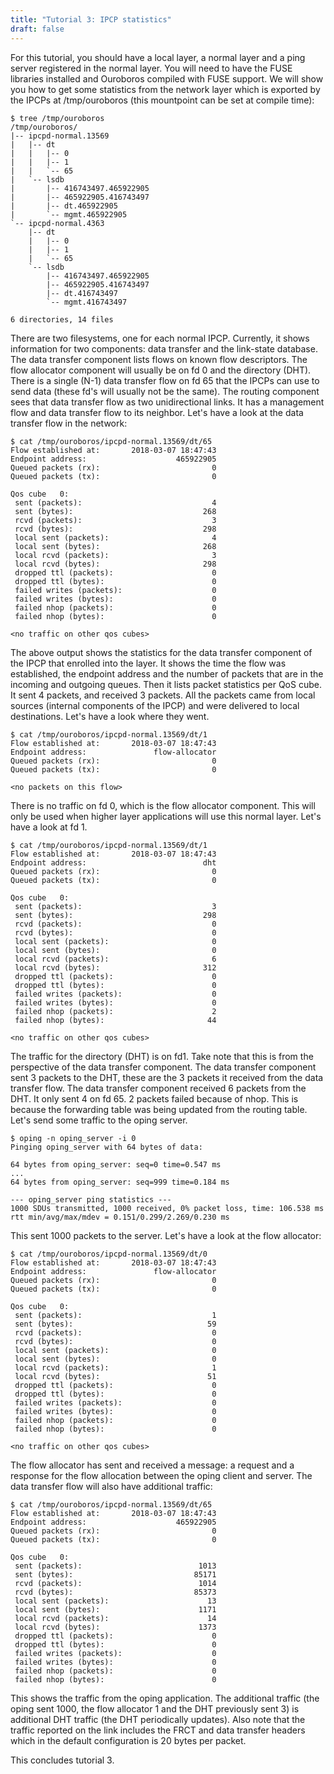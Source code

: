 ```yaml
---
title: "Tutorial 3: IPCP statistics"
draft: false
---
```


For this tutorial, you should have a local layer, a normal layer and a
ping server registered in the normal layer. You will need to have the
FUSE libraries installed and Ouroboros compiled with FUSE support. We
will show you how to get some statistics from the network layer which is
exported by the IPCPs at /tmp/ouroboros (this mountpoint can be set at
compile time):

```
$ tree /tmp/ouroboros
/tmp/ouroboros/
|-- ipcpd-normal.13569
|   |-- dt
|   |   |-- 0
|   |   |-- 1
|   |   `-- 65
|   `-- lsdb
|       |-- 416743497.465922905
|       |-- 465922905.416743497
|       |-- dt.465922905
|       `-- mgmt.465922905
`-- ipcpd-normal.4363
    |-- dt
    |   |-- 0
    |   |-- 1
    |   `-- 65
    `-- lsdb
        |-- 416743497.465922905
        |-- 465922905.416743497
        |-- dt.416743497
        `-- mgmt.416743497

6 directories, 14 files
```

There are two filesystems, one for each normal IPCP. Currently, it shows
information for two components: data transfer and the link-state
database. The data transfer component lists flows on known flow
descriptors. The flow allocator component will usually be on fd 0 and
the directory (DHT). There is a single (N-1) data transfer flow on fd 65
that the IPCPs can use to send data (these fd's will usually not be the
same). The routing component sees that data transfer flow as two
unidirectional links. It has a management flow and data transfer flow to
its neighbor. Let's have a look at the data transfer flow in the
network:

```
$ cat /tmp/ouroboros/ipcpd-normal.13569/dt/65
Flow established at:       2018-03-07 18:47:43
Endpoint address:                    465922905
Queued packets (rx):                         0
Queued packets (tx):                         0

Qos cube   0:
 sent (packets):                             4
 sent (bytes):                             268
 rcvd (packets):                             3
 rcvd (bytes):                             298
 local sent (packets):                       4
 local sent (bytes):                       268
 local rcvd (packets):                       3
 local rcvd (bytes):                       298
 dropped ttl (packets):                      0
 dropped ttl (bytes):                        0
 failed writes (packets):                    0
 failed writes (bytes):                      0
 failed nhop (packets):                      0
 failed nhop (bytes):                        0

<no traffic on other qos cubes>
```

The above output shows the statistics for the data transfer component of
the IPCP that enrolled into the layer. It shows the time the flow was
established, the endpoint address and the number of packets that are in
the incoming and outgoing queues. Then it lists packet statistics per
QoS cube. It sent 4 packets, and received 3 packets. All the packets
came from local sources (internal components of the IPCP) and were
delivered to local destinations. Let's have a look where they went.

```
$ cat /tmp/ouroboros/ipcpd-normal.13569/dt/1
Flow established at:       2018-03-07 18:47:43
Endpoint address:               flow-allocator
Queued packets (rx):                         0
Queued packets (tx):                         0

<no packets on this flow>
```

There is no traffic on fd 0, which is the flow allocator component. This
will only be used when higher layer applications will use this normal
layer. Let's have a look at fd 1.

```
$ cat /tmp/ouroboros/ipcpd-normal.13569/dt/1
Flow established at:       2018-03-07 18:47:43
Endpoint address:                          dht
Queued packets (rx):                         0
Queued packets (tx):                         0

Qos cube   0:
 sent (packets):                             3
 sent (bytes):                             298
 rcvd (packets):                             0
 rcvd (bytes):                               0
 local sent (packets):                       0
 local sent (bytes):                         0
 local rcvd (packets):                       6
 local rcvd (bytes):                       312
 dropped ttl (packets):                      0
 dropped ttl (bytes):                        0
 failed writes (packets):                    0
 failed writes (bytes):                      0
 failed nhop (packets):                      2
 failed nhop (bytes):                       44

<no traffic on other qos cubes>
```

The traffic for the directory (DHT) is on fd1. Take note that this is
from the perspective of the data transfer component. The data transfer
component sent 3 packets to the DHT, these are the 3 packets it received
from the data transfer flow. The data transfer component received 6
packets from the DHT. It only sent 4 on fd 65. 2 packets failed because
of nhop. This is because the forwarding table was being updated from the
routing table. Let's send some traffic to the oping server.

```
$ oping -n oping_server -i 0
Pinging oping_server with 64 bytes of data:

64 bytes from oping_server: seq=0 time=0.547 ms
...
64 bytes from oping_server: seq=999 time=0.184 ms

--- oping_server ping statistics ---
1000 SDUs transmitted, 1000 received, 0% packet loss, time: 106.538 ms
rtt min/avg/max/mdev = 0.151/0.299/2.269/0.230 ms
```

This sent 1000 packets to the server. Let's have a look at the flow
allocator:

```
$ cat /tmp/ouroboros/ipcpd-normal.13569/dt/0
Flow established at:       2018-03-07 18:47:43
Endpoint address:               flow-allocator
Queued packets (rx):                         0
Queued packets (tx):                         0

Qos cube   0:
 sent (packets):                             1
 sent (bytes):                              59
 rcvd (packets):                             0
 rcvd (bytes):                               0
 local sent (packets):                       0
 local sent (bytes):                         0
 local rcvd (packets):                       1
 local rcvd (bytes):                        51
 dropped ttl (packets):                      0
 dropped ttl (bytes):                        0
 failed writes (packets):                    0
 failed writes (bytes):                      0
 failed nhop (packets):                      0
 failed nhop (bytes):                        0

<no traffic on other qos cubes>
```

The flow allocator has sent and received a message: a request and a
response for the flow allocation between the oping client and server.
The data transfer flow will also have additional traffic:

```
$ cat /tmp/ouroboros/ipcpd-normal.13569/dt/65
Flow established at:       2018-03-07 18:47:43
Endpoint address:                    465922905
Queued packets (rx):                         0
Queued packets (tx):                         0

Qos cube   0:
 sent (packets):                          1013
 sent (bytes):                           85171
 rcvd (packets):                          1014
 rcvd (bytes):                           85373
 local sent (packets):                      13
 local sent (bytes):                      1171
 local rcvd (packets):                      14
 local rcvd (bytes):                      1373
 dropped ttl (packets):                      0
 dropped ttl (bytes):                        0
 failed writes (packets):                    0
 failed writes (bytes):                      0
 failed nhop (packets):                      0
 failed nhop (bytes):                        0
```

This shows the traffic from the oping application. The additional
traffic (the oping sent 1000, the flow allocator 1 and the DHT
previously sent 3) is additional DHT traffic (the DHT periodically
updates). Also note that the traffic reported on the link includes the
FRCT and data transfer headers which in the default configuration is 20
bytes per packet.

This concludes tutorial 3.

